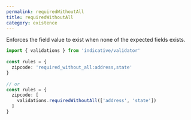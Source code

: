 ```yaml
---
permalink: requiredWithoutAll
title: requiredWithoutAll
category: existence
---
```


Enforces the field value to exist when none of the expected fields exists.
 
```ts
import { validations } from 'indicative/validator'
 
const rules = {
  zipcode: 'required_without_all:address,state'
}
 
// or
const rules = {
  zipcode: [
    validations.requiredWithoutAll(['address', 'state'])
  ]
}
```